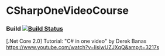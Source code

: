 # CSharpOneVideoCourse
### Build [![Build Status](https://travis-ci.org/kajstof/CSharpOneVideoCourse.svg?branch=master)](https://travis-ci.org/kajstof/CSharpOneVideoCourse)
[.Net Core 2.0] Tutorial: "C# in one video" by Derek Banas https://www.youtube.com/watch?v=lisiwUZJXqQ&amp;t=3217s
